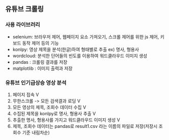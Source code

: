 ## 유튜브 크롤링
### 사용 라이브러리
- selenium: 브라우저 제어, 웹페이지 요소 가져오기, 스크롤 제어를 위한 js 제어, 키보드 동작 제어 등의 기능
- konlpy: 영상 제목을 분석(한글)하여 형태별로 추출 ex) 명사, 형용사
- wordcloud: 분석한 단어들의 빈도를 이용하여 워드클라우드 이미지 생성
- pandas : 크롤링 결과를 저장
- matplotlib : 이미지 출력과 저장


### 유튜브 인기급상승 영상 분석
1. 페이지 접속 V
2. 무한스크롤 -> 모든 검색결과 로딩 V
3. 모든 영상의 제목, 조회수 데이터 수집 V
4. 수집된 제목을 konlpy로 명사, 형용사 추출 V
5. 추출한 명사, 형용사를 가지고 워드클라우드 이미지 생성 V
6. 제목, 조회수 데이터는 pandas로 result1.csv 라는 이름의 파일로 저장(저장시 조회수 기준 내림차순)

